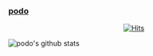 ### [podo](https://www.podo-dev.com) 
<div align=center>

[![Hits](https://hits.seeyoufarm.com/api/count/incr/badge.svg?url=https%3A%2F%2Fgithub.com%2Fmadplay)](https://hits.seeyoufarm.com) 

</div>

![podo's github stats](https://github-readme-stats.vercel.app/api?username=cglee079&show_icons=true&include_all_commits=true&theme=dracula)
